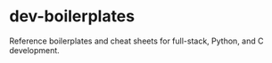 # dev-boilerplates
Reference boilerplates and cheat sheets for full-stack, Python, and C development.
